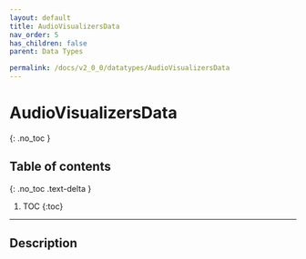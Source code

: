 ```yaml
---
layout: default
title: AudioVisualizersData
nav_order: 5
has_children: false
parent: Data Types

permalink: /docs/v2_0_0/datatypes/AudioVisualizersData
---
```


# AudioVisualizersData
{: .no_toc }

## Table of contents
{: .no_toc .text-delta }

1. TOC
{:toc}

---

## Description
